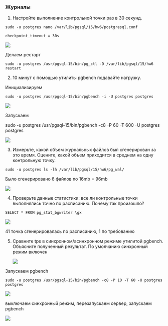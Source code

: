### Журналы

1. Настройте выполнение контрольной точки раз в 30 секунд.

``` text
sudo -u postgres nano /var/lib/pgsql/15/hw6/postgresql.conf
	
checkpoint_timeout = 30s
```
![](files/1.png)

 Делаем рестарт
 
 ``` text
sudo -u postgres /usr/pgsql-15/bin/pg_ctl -D /var/lib/pgsql/15/hw6 restart
```

2. 10 минут c помощью утилиты pgbench подавайте нагрузку.

Инициализируем
``` text
sudo -u postgres /usr/pgsql-15/bin/pgbench -i -U postgres postgres
```
![](files/2_1.png)

Запускаем 

sudo -u postgres /usr/pgsql-15/bin/pgbench -c8 -P 60 -T 600 -U postgres postgres

![](files/2_2.png)

3. Измерьте, какой объем журнальных файлов был сгенерирован за это время. Оцените, какой объем приходится в среднем на одну контрольную точку.

``` text
sudo -u postgres ls -lh /var/lib/pgsql/15/hw6/pg_wal/
```
Было сгенерировано 6 файлов по 16mb = 96mb

![](files/3.png)

4. Проверьте данные статистики: все ли контрольные точки выполнялись точно по расписанию. Почему так произошло?

``` text
SELECT * FROM pg_stat_bgwriter \gx
```
![](files/4.png)

41 точка сгенерировалась по расписанию, 1 по требованию

5. Сравните tps в синхронном/асинхронном режиме утилитой pgbench. Объясните полученный результат.
   По умолчанию синхронный режим включен

   ![](files/5_1.png)

Запускаем pgbench

``` text
sudo -u postgres /usr/pgsql-15/bin/pgbench -c8 -P 10 -T 60 -U postgres postgres
```

![](files/5_2.png)

выключаем синхронный режим, перезапускаем сервер, запускаем pgbench

![](files/5_3.png)

   
